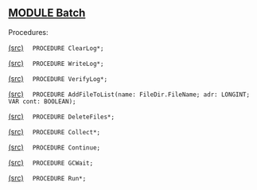 
## [MODULE Batch](https://github.com/io-core/System/blob/main/Batch.Mod)

Procedures:


[(src)](https://github.com/io-core/System/blob/main/Batch.Mod#L33) `  PROCEDURE ClearLog*;`

[(src)](https://github.com/io-core/System/blob/main/Batch.Mod#L41) `  PROCEDURE WriteLog*;`

[(src)](https://github.com/io-core/System/blob/main/Batch.Mod#L74) `  PROCEDURE VerifyLog*;`

[(src)](https://github.com/io-core/System/blob/main/Batch.Mod#L123) `  PROCEDURE AddFileToList(name: FileDir.FileName; adr: LONGINT; VAR cont: BOOLEAN);`

[(src)](https://github.com/io-core/System/blob/main/Batch.Mod#L150) `  PROCEDURE DeleteFiles*;`

[(src)](https://github.com/io-core/System/blob/main/Batch.Mod#L174) `  PROCEDURE Collect*;`

[(src)](https://github.com/io-core/System/blob/main/Batch.Mod#L180) `  PROCEDURE Continue;`

[(src)](https://github.com/io-core/System/blob/main/Batch.Mod#L214) `  PROCEDURE GCWait;`

[(src)](https://github.com/io-core/System/blob/main/Batch.Mod#L230) `  PROCEDURE Run*;`
